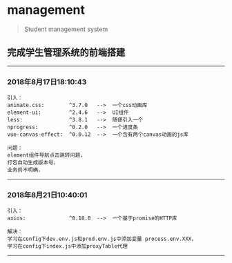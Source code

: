 # management

> Student management system

## 完成学生管理系统的前端搭建
---
### 2018年8月17日18:10:43
    引入：
    animate.css:        ^3.7.0   -->  一个css动画库
    element-ui:         ^2.4.6   -->  UI组件
    less:               ^3.8.1   -->  随便引入一个
    nprogress:          ^0.2.0   -->  一个进度条
    vue-canvas-effect:  ^0.0.12  -->  一个含有两个canvas动画的js库

    问题：
    element组件导航点击跳转问题，
    打包自动生成版本号，
    业务尚不明确，
---
### 2018年8月21日10:40:01
    引入：
    axios:              ^0.18.0  -->  一个基于promise的HTTP库

    解决：
    学习在config下dev.env.js和prod.env.js中添加变量 process.env.XXX，
    学习在config下index.js中添加proxyTable代理
---
